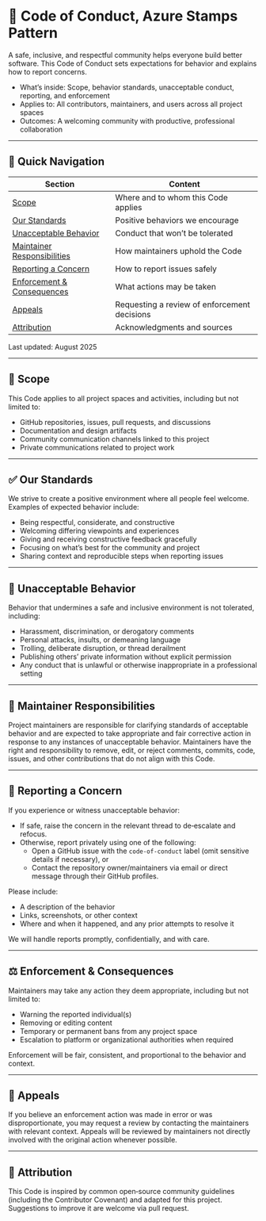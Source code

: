 # 🌟 Code of Conduct, Azure Stamps Pattern

A safe, inclusive, and respectful community helps everyone build better software. This Code of Conduct sets expectations for behavior and explains how to report concerns.

- What’s inside: Scope, behavior standards, unacceptable conduct, reporting, and enforcement
- Applies to: All contributors, maintainers, and users across all project spaces
- Outcomes: A welcoming community with productive, professional collaboration

---

## 🧭 Quick Navigation

| Section | Content |
|---------|---------|
| [Scope](#-scope) | Where and to whom this Code applies |
| [Our Standards](#-our-standards) | Positive behaviors we encourage |
| [Unacceptable Behavior](#-unacceptable-behavior) | Conduct that won’t be tolerated |
| [Maintainer Responsibilities](#-maintainer-responsibilities) | How maintainers uphold the Code |
| [Reporting a Concern](#-reporting-a-concern) | How to report issues safely |
| [Enforcement & Consequences](#-enforcement--consequences) | What actions may be taken |
| [Appeals](#-appeals) | Requesting a review of enforcement decisions |
| [Attribution](#-attribution) | Acknowledgments and sources |

Last updated: August 2025

---

## 🔎 Scope

This Code applies to all project spaces and activities, including but not limited to:

- GitHub repositories, issues, pull requests, and discussions
- Documentation and design artifacts
- Community communication channels linked to this project
- Private communications related to project work

---

## ✅ Our Standards

We strive to create a positive environment where all people feel welcome. Examples of expected behavior include:

- Being respectful, considerate, and constructive
- Welcoming differing viewpoints and experiences
- Giving and receiving constructive feedback gracefully
- Focusing on what’s best for the community and project
- Sharing context and reproducible steps when reporting issues

---

## 🚫 Unacceptable Behavior

Behavior that undermines a safe and inclusive environment is not tolerated, including:

- Harassment, discrimination, or derogatory comments
- Personal attacks, insults, or demeaning language
- Trolling, deliberate disruption, or thread derailment
- Publishing others’ private information without explicit permission
- Any conduct that is unlawful or otherwise inappropriate in a professional setting

---

## 🧰 Maintainer Responsibilities

Project maintainers are responsible for clarifying standards of acceptable behavior and are expected to take appropriate and fair corrective action in response to any instances of unacceptable behavior. Maintainers have the right and responsibility to remove, edit, or reject comments, commits, code, issues, and other contributions that do not align with this Code.

---

## 📣 Reporting a Concern

If you experience or witness unacceptable behavior:

- If safe, raise the concern in the relevant thread to de‑escalate and refocus.
- Otherwise, report privately using one of the following:
  - Open a GitHub issue with the `code-of-conduct` label (omit sensitive details if necessary), or
  - Contact the repository owner/maintainers via email or direct message through their GitHub profiles.

Please include:

- A description of the behavior
- Links, screenshots, or other context
- Where and when it happened, and any prior attempts to resolve it

We will handle reports promptly, confidentially, and with care.

---

## ⚖️ Enforcement & Consequences

Maintainers may take any action they deem appropriate, including but not limited to:

- Warning the reported individual(s)
- Removing or editing content
- Temporary or permanent bans from any project space
- Escalation to platform or organizational authorities when required

Enforcement will be fair, consistent, and proportional to the behavior and context.

---

## 📨 Appeals

If you believe an enforcement action was made in error or was disproportionate, you may request a review by contacting the maintainers with relevant context. Appeals will be reviewed by maintainers not directly involved with the original action whenever possible.

---

## 🧾 Attribution

This Code is inspired by common open‑source community guidelines (including the Contributor Covenant) and adapted for this project. Suggestions to improve it are welcome via pull request.
